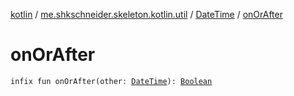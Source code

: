[kotlin](../../index.md) / [me.shkschneider.skeleton.kotlin.util](../index.md) / [DateTime](index.md) / [onOrAfter](./on-or-after.md)

# onOrAfter

`infix fun onOrAfter(other: `[`DateTime`](index.md)`): `[`Boolean`](https://kotlinlang.org/api/latest/jvm/stdlib/kotlin/-boolean/index.html)